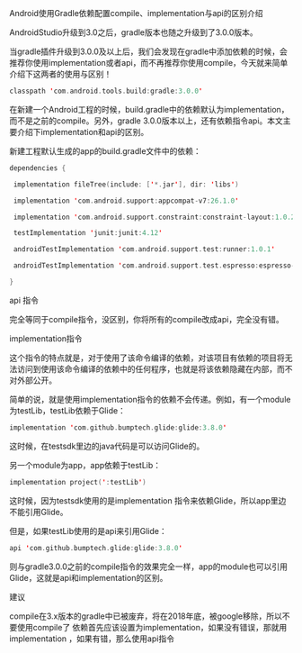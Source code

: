 Android使用Gradle依赖配置compile、implementation与api的区别介绍



AndroidStudio升级到3.0之后，gradle版本也随之升级到了3.0.0版本。

当gradle插件升级到3.0.0及以上后，我们会发现在gradle中添加依赖的时候，会推荐你使用implementation或者api，而不再推荐你使用compile，今天就来简单介绍下这两者的使用与区别！



```kotlin
classpath 'com.android.tools.build:gradle:3.0.0'
```

在新建一个Android工程的时候，build.gradle中的依赖默认为implementation，而不是之前的compile。另外，gradle 3.0.0版本以上，还有依赖指令api。本文主要介绍下implementation和api的区别。

新建工程默认生成的app的build.gradle文件中的依赖：

```kotlin
dependencies {

 implementation fileTree(include: ['*.jar'], dir: 'libs')

 implementation 'com.android.support:appcompat-v7:26.1.0'

 implementation 'com.android.support.constraint:constraint-layout:1.0.2' 

 testImplementation 'junit:junit:4.12'

 androidTestImplementation 'com.android.support.test:runner:1.0.1'

 androidTestImplementation 'com.android.support.test.espresso:espresso-core:3.0.1'

}
```

api 指令

完全等同于compile指令，没区别，你将所有的compile改成api，完全没有错。

implementation指令

这个指令的特点就是，对于使用了该命令编译的依赖，对该项目有依赖的项目将无法访问到使用该命令编译的依赖中的任何程序，也就是将该依赖隐藏在内部，而不对外部公开。

简单的说，就是使用implementation指令的依赖不会传递。例如，有一个module为testLib，testLib依赖于Glide：


```kotlin
implementation 'com.github.bumptech.glide:glide:3.8.0'
```
这时候，在testsdk里边的java代码是可以访问Glide的。

另一个module为app，app依赖于testLib：

```kotlin
implementation project(':testLib')
```
这时候，因为testsdk使用的是implementation 指令来依赖Glide，所以app里边不能引用Glide。

但是，如果testLib使用的是api来引用Glide：


```kotlin
api 'com.github.bumptech.glide:glide:3.8.0'
```
则与gradle3.0.0之前的compile指令的效果完全一样，app的module也可以引用Glide，这就是api和implementation的区别。

建议

compile在3.x版本的gradle中已被废弃，将在2018年底，被google移除，所以不要使用compile了
依赖首先应该设置为implementation，如果没有错误，那就用implementation ，如果有错，那么使用api指令
